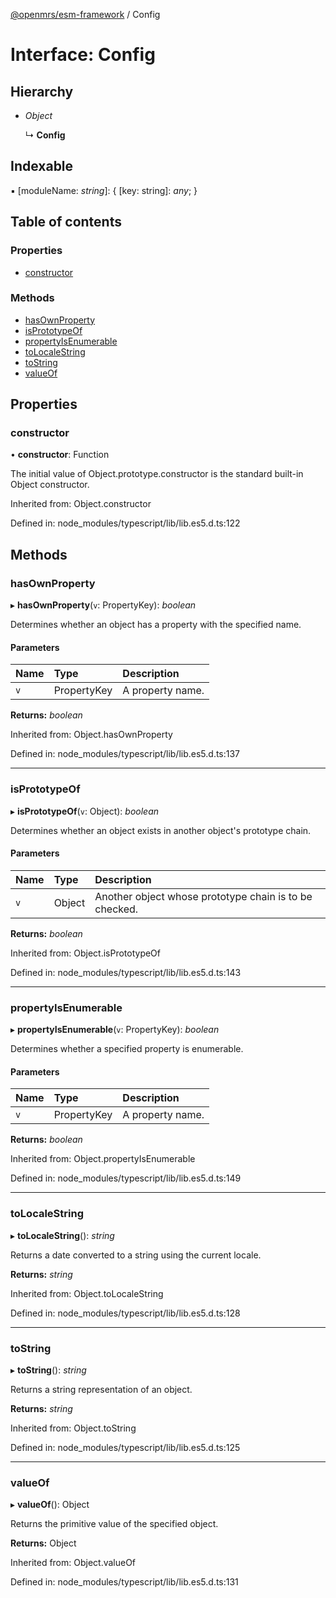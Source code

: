 [@openmrs/esm-framework](../API.md) / Config

# Interface: Config

## Hierarchy

- *Object*

  ↳ **Config**

## Indexable

▪ [moduleName: *string*]: { [key: string]: *any*;  }

## Table of contents

### Properties

- [constructor](config.md#constructor)

### Methods

- [hasOwnProperty](config.md#hasownproperty)
- [isPrototypeOf](config.md#isprototypeof)
- [propertyIsEnumerable](config.md#propertyisenumerable)
- [toLocaleString](config.md#tolocalestring)
- [toString](config.md#tostring)
- [valueOf](config.md#valueof)

## Properties

### constructor

• **constructor**: Function

The initial value of Object.prototype.constructor is the standard built-in Object constructor.

Inherited from: Object.constructor

Defined in: node_modules/typescript/lib/lib.es5.d.ts:122

## Methods

### hasOwnProperty

▸ **hasOwnProperty**(`v`: PropertyKey): *boolean*

Determines whether an object has a property with the specified name.

#### Parameters

| Name | Type | Description |
| :------ | :------ | :------ |
| `v` | PropertyKey | A property name. |

**Returns:** *boolean*

Inherited from: Object.hasOwnProperty

Defined in: node_modules/typescript/lib/lib.es5.d.ts:137

___

### isPrototypeOf

▸ **isPrototypeOf**(`v`: Object): *boolean*

Determines whether an object exists in another object's prototype chain.

#### Parameters

| Name | Type | Description |
| :------ | :------ | :------ |
| `v` | Object | Another object whose prototype chain is to be checked. |

**Returns:** *boolean*

Inherited from: Object.isPrototypeOf

Defined in: node_modules/typescript/lib/lib.es5.d.ts:143

___

### propertyIsEnumerable

▸ **propertyIsEnumerable**(`v`: PropertyKey): *boolean*

Determines whether a specified property is enumerable.

#### Parameters

| Name | Type | Description |
| :------ | :------ | :------ |
| `v` | PropertyKey | A property name. |

**Returns:** *boolean*

Inherited from: Object.propertyIsEnumerable

Defined in: node_modules/typescript/lib/lib.es5.d.ts:149

___

### toLocaleString

▸ **toLocaleString**(): *string*

Returns a date converted to a string using the current locale.

**Returns:** *string*

Inherited from: Object.toLocaleString

Defined in: node_modules/typescript/lib/lib.es5.d.ts:128

___

### toString

▸ **toString**(): *string*

Returns a string representation of an object.

**Returns:** *string*

Inherited from: Object.toString

Defined in: node_modules/typescript/lib/lib.es5.d.ts:125

___

### valueOf

▸ **valueOf**(): Object

Returns the primitive value of the specified object.

**Returns:** Object

Inherited from: Object.valueOf

Defined in: node_modules/typescript/lib/lib.es5.d.ts:131
